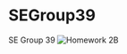 # SEGroup39
SE Group 39
![Homework 2B](https://github.com/SmayanaReddy/SEGroup39/actions/workflows/python-app.yml/badge.svg)
